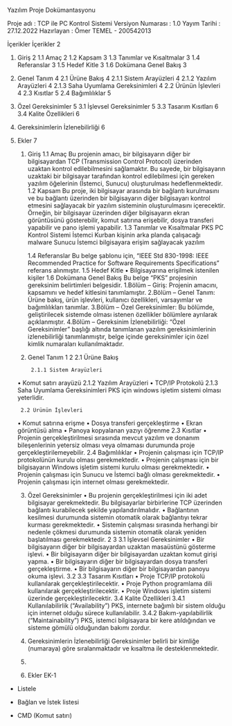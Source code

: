 Yazılım Proje Dokümantasyonu




Proje adı			: TCP ile PC Kontrol Sistemi
Versiyon Numarası		: 1.0
Yayım Tarihi			: 27.12.2022
Hazırlayan 			: Ömer TEMEL - 200542013

İçerikler
İçerikler	2
1. Giriş	2
1.1 Amaç	2
1.2 Kapsam	3
1.3 Tanımlar ve Kısaltmalar	3
1.4 Referanslar	3
1.5 Hedef Kitle	3
1.6 Dokümana Genel Bakış	3
2. Genel Tanım	4
2.1 Ürüne Bakış	4
2.1.1 Sistem Arayüzleri	4
2.1.2 Yazılım Arayüzleri	4
2.1.3 Saha Uyumlama Gereksinimleri	4
2.2 Ürünün İşlevleri	4
2.3 Kısıtlar	5
2.4 Bağımlılıklar	5
3. Özel Gereksinimler	5
3.1 İşlevsel Gereksinimler	5
3.3 Tasarım Kısıtları	6
3.4 Kalite Özellikleri	6
4. Gereksinimlerin İzlenebilirliği	6
6. Ekler	7



    1. Giriş
        1.1 Amaç
Bu projenin amacı, bir bilgisayarın diğer bir bilgisayardan TCP (Transmission Control Protocol) üzerinden uzaktan kontrol edilebilmesini sağlamaktır. Bu sayede, bir bilgisayarın uzaktaki bir bilgisayar tarafından kontrol edilebilmesi için gereken yazılım öğelerinin (İstemci, Sunucu) oluşturulması hedeflenmektedir.
        1.2 Kapsam
Bu proje, iki bilgisayar arasında bir bağlantı kurulmasını ve bu bağlantı üzerinden bir bilgisayarın diğer bilgisayarı kontrol etmesini sağlayacak bir yazılım sisteminin oluşturulmasını içerecektir. Örneğin, bir bilgisayar üzerinden diğer bilgisayarın ekran görüntüsünü gösterebilir, komut satırına erişebilir, dosya transferi yapabilir ve pano işlemi yapabilir.
        1.3 Tanımlar ve Kısaltmalar
PKS
PC Kontrol Sistemi
İstemci
Kurban kişinin arka planda çalışacağı malware
Sunucu
İstemci bilgisayara erişim sağlayacak yazılım

        1.4 Referanslar
Bu belge şablonu için, “IEEE Std 830-1998: IEEE Recommended Practice for Software Requirements Specifications” referans alınmıştır.
        1.5 Hedef Kitle
    • Bilgisayarına erişilmek istenilen kişiler
        1.6 Dokümana Genel Bakış
Bu belge “PKS” projesinin gereksinim belirtimleri belgesidir.
1.Bölüm – Giriş: Projenin amacını, kapsamını ve hedef kitlesini tanımlamıştır.
2.Bölüm – Genel Tanım: Ürüne bakış, ürün işlevleri, kullanıcı özellikleri, varsayımlar ve bağımlılıkları tanımlar.
3.Bölüm – Özel Gereksinimler: Bu bölümde, geliştirilecek sistemde olması istenen özellikler bölümlere ayrılarak açıklanmıştır.
4.Bölüm – Gereksinim İzlenebilirliği: “Özel Gereksinimler” başlığı altında tanımlanan yazılım gereksinimlerinin izlenebilirliği tanımlanmıştır, belge içinde gereksinimler için özel kimlik numaraları kullanılmaktadır.





    2. Genel Tanım
    1 
    2 
        2.1 Ürüne Bakış



            2.1.1 Sistem Arayüzleri
    • Komut satırı arayüzü
            2.1.2 Yazılım Arayüzleri
    • TCP/IP Protokolü
            2.1.3 Saha Uyumlama Gereksinimleri
PKS için windows işletim sistemi olması yeterlidir.

        2.2 Ürünün İşlevleri
    • Komut satırına erişme
    • Dosya transferi gerçekleştirme
    • Ekran görüntüsü alma
    • Panoya kopyalanan yazıyı öğrenme
        2.3 Kısıtlar
    • Projenin gerçekleştirilmesi sırasında mevcut yazılım ve donanım bileşenlerinin yetersiz olması veya olmaması durumunda proje gerçekleştirilemeyebilir.
        2.4 Bağımlılıklar
    • Projenin çalışması için TCP/IP protokolünün kurulu olması gerekmektedir.
    • Projenin çalışması için bir bilgisayarın Windows işletim sistemi kurulu olması gerekmektedir.
    • Projenin çalışması için Sunucu ve İstemci bağlı olması gerekmektedir.
    • Projenin çalışması için internet olması gerekmektedir.


    3. Özel Gereksinimler
    • Bu projenin gerçekleştirilmesi için iki adet bilgisayar gerekmektedir. Bu bilgisayarlar birbirlerine TCP üzerinden bağlantı kurabilecek şekilde yapılandırılmalıdır.
    • Bağlantının kesilmesi durumunda sistemin otomatik olarak bağlantıyı tekrar kurması gerekmektedir.
    • Sistemin çalışması sırasında herhangi bir nedenle çökmesi durumunda sistemin otomatik olarak yeniden başlatılması gerekmektedir.
    2 
    3 
        3.1 İşlevsel Gereksinimler
    • Bir bilgisayarın diğer bir bilgisayardan uzaktan masaüstünü gösterme işlevi.
    • Bir bilgisayarın diğer bir bilgisayardan uzaktan komut girişi yapma.
    • Bir bilgisayarın diğer bir bilgisayardan dosya transferi gerçekleştirme.
    • Bir bilgisayarın diğer bir bilgisayardan panoyu okuma işlevi.
        3.2 
        3.3 Tasarım Kısıtları 
    • Proje TCP/IP protokolü kullanılarak gerçekleştirilecektir.
    • Proje Python programlama dili kullanılarak gerçekleştirilecektir.
    • Proje Windows işletim sistemi üzerinde gerçekleştirilecektir.
        3.4 Kalite Özellikleri
            3.4.1 Kullanılabilirlik (“Availability”)
PKS, internete bağımlı bir sistem olduğu için internet olduğu sürece kullanılabilir.
            3.4.2 Bakım-yapılabilirlik (“Maintainability”)
PKS, istemci bilgisayara bir kere atıldığından ve sisteme gömülü olduğundan bakımı zordur.

    4. Gereksinimlerin İzlenebilirliği
Gereksinimler belirli bir kimliğe (numaraya) göre sıralanmaktadır ve kısaltma ile desteklenmektedir.

    5. 
    6. Ekler
EK-1

- Listele

- Bağlan ve İstek listesi

- CMD (Komut satırı)


